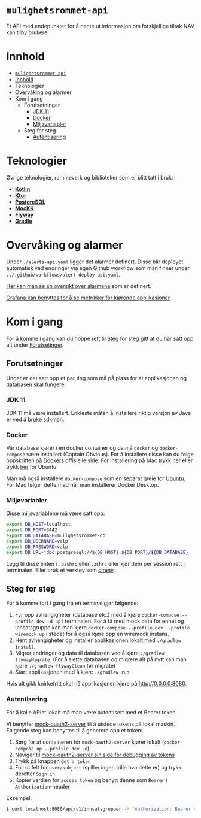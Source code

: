 # `mulighetsrommet-api`

<p>
Et API med endepunkter for å hente ut informasjon om forskjellige tiltak NAV kan tilby brukere.
</p>

# Innhold

- [`mulighetsrommet-api`](#mulighetsrommet-api)
- [Innhold](#innhold)
- [<a name="teknologier"></a>Teknologier](#teknologier)
- [<a name="overvaking"></a>Overvåking og alarmer](#overvåking-og-alarmer)
- [<a name="kom-i-gang"></a>Kom i gang](#kom-i-gang)
  - [<a name="forutsetninger"></a>Forutsetninger](#forutsetninger)
    - [JDK 11](#jdk-11)
    - [Docker](#docker)
    - [Miljøvariabler](#miljøvariabler)
  - [<a name="steg-for-steg"></a>Steg for steg](#steg-for-steg)
    - [Autentisering](#autentisering)

# <a name="teknologier"></a>Teknologier

Øvrige teknologier, rammeverk og biblioteker som er blitt tatt i bruk:

- [**Kotlin**](https://kotlinlang.org/)
- [**Ktor**](https://ktor.io/)
- [**PostgreSQL**](https://www.postgresql.org/)
- [**MocKK**](https://mockk.io/)
- [**Flyway**](https://flywaydb.org/)
- [**Gradle**](https://gradle.org/)

# <a name="overvaking"></a>Overvåking og alarmer
Under `./alerts-api.yaml` ligger det alarmer definert. Disse blir deployet automatisk ved endringer via egen Github workflow som man finner under `../.github/workflows/alert-deploy-api.yaml`. 

[Her kan man se en oversikt over alarmene](https://prometheus.dev-gcp.nais.io/alerts?search=mulighetsr) som er definert.

[Grafana kan benyttes for å se metrikker for kjørende applikasjoner](https://grafana.nais.io/d/8W2DNq6nk/mulighetsrommet-api?orgId=1&var-datasource=prod-gcp&var-duration=15m&var-team=team-mulighetsrommet&from=now-15m&to=now)

# <a name="kom-i-gang"></a>Kom i gang

For å komme i gang kan du hoppe rett til [Steg for steg](#steg-for-steg) gitt at du har satt opp alt
under [Forutsetinger](#forutsetninger).

## <a name="forutsetninger"></a>Forutsetninger

Under er det satt opp et par ting som må på plass for at applikasjonen og databasen skal fungere.

### JDK 11

JDK 11 må være installert. Enkleste måten å installere riktig versjon av Java er ved å
bruke [sdkman](https://sdkman.io/install).

### Docker

Vår database kjører i en docker container og da må `docker` og `docker-compose` være installert (Captain Obvious). For å
installere disse kan du følge oppskriften på [Dockers](https://www.docker.com/) offisielle side. For installering på Mac
trykk [her](https://docs.docker.com/desktop/mac/install/) eller
trykk [her](https://docs.docker.com/engine/install/ubuntu/) for Ubuntu.

Man må også installere `docker-compose` som en separat greie
for [Ubuntu](https://docs.docker.com/compose/install/#install-compose-on-linux-systems). For Mac følger dette med når
man installerer Docker Desktop.

### Miljøvariabler

Disse miljøvariablene må være satt opp:

```sh
export DB_HOST=localhost
export DB_PORT=5442
export DB_DATABASE=mulighetsrommet-db
export DB_USERNAME=valp
export DB_PASSWORD=valp
export DB_URL=jdbc:postgresql://${DB_HOST}:${DB_PORT}/${DB_DATABASE}
```

Legg til disse enten i `.bashrc` eller `.zshrc` eller kjør dem per session rett i terminalen. Eller bruk et verktøy som [direnv](https://direnv.net/).

## <a name="steg-for-steg"></a>Steg for steg

For å komme fort i gang fra en terminal gjør følgende:

1. Fyr opp avhengigheter (database etc.) med å kjøre `docker-compose --profile dev -d up` i terminalen. For å få med mock data for enhet og innsatsgruppe kan man kjøre `docker-compose --profile dev --profile wiremock up` i stedet for å også kjøre opp en wiremock instans.
2. Hent avhengigheter og installer applikasjonen lokalt med `./gradlew install`.
3. Migrer endringer og data til databasen ved å kjøre `./gradlew flywayMigrate`. (For å slette databasen og migrere alt
   på nytt kan man kjøre `./gradlew flywayClean` før migrate)
4. Start applikasjonen med å kjøre `./gradlew run`.

Hvis alt gikk knirkefritt skal nå applikasjonen kjøre på <http://0.0.0.0:8080>.

### Autentisering

For å kalle APIet lokalt må man være autentisert med et Bearer token.

Vi benytter [mock-ouath2-server](https://github.com/navikt/mock-oauth2-server) til å utstede tokens på lokal maskin.
Følgende steg kan benyttes til å generere opp et token:

1. Sørg for at containeren for `mock-oauth2-server` kjører lokalt (`docker-compose up --profile dev -d`)
2. Naviger til [mock-oauth2-server sin side for debugging av tokens](http://localhost:8081/azure/debugger)
3. Trykk på knappen `Get a token`
4. Full ut felt for `user/subject` (spiller ingen trille hva dette er) og trykk deretter `Sign in`
5. Kopier verdien for `access_token` og benytt denne som `Bearer` i `Authorization`-header

Eksempel:
```sh
$ curl localhost:8080/api/v1/innsatsgrupper -H 'Authorization: Bearer <access_token>'
```

